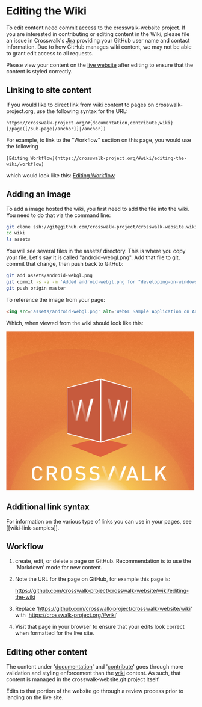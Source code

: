 # Editing the Wiki
To edit content need commit access to the crosswalk-website project. If you are interested in contributing or editing content in the Wiki, please file an issue in Crosswalk's [Jira](https://crosswalk-project.org/jira) providing your GitHub user name and contact information. Due to how
GitHub manages wiki content, we may not be able to grant edit access to all requests.

Please view your content on the [live website](https://crosswalk-project.org/#wiki/history) after editing to ensure that the content is styled correctly.

## Linking to site content
If you would like to direct link from wiki content to pages on crosswalk-project.org, use the following syntax for the URL:

```pre
https://crosswalk-project.org/#{documentation,contribute,wiki}[/page([/sub-page[/anchor]]|/anchor])
```

For example, to link to the "Workflow" section on this page, you would use the following

```pre
[Editing Workflow](https://crosswalk-project.org/#wiki/editing-the-wiki/workflow)
```
which would look like this: [Editing Workflow](https://crosswalk-project.org/#wiki/editing-the-wiki/workflow)

## Adding an image
To add a image hosted the wiki, you first need to add the file into the wiki. You need to do that via the command line:

```bash
git clone ssh://git@github.com/crosswalk-project/crosswalk-website.wiki.git wiki
cd wiki
ls assets
```
You will see several files in the assets/ directory. This is where you copy your file. Let's say it is called "android-webgl.png". Add that file to git, commit that change, then push back to GitHub:
```bash
git add assets/android-webgl.png
git commit -s -a -m 'Added android-webgl.png for "developing-on-windows" page'
git push origin master
```
To reference the image from your page:
```html
<img src='assets/android-webgl.png' alt='WebGL Sample Application on Android'>
```
Which, when viewed from the wiki should look like this:

<img src='assets/android-webgl.png' alt='WebGL Sample Application on Android'>

## Additional link syntax
For information on the various type of links you can use in your pages, see [[wiki-link-samples]].

## Workflow
1. create, edit, or delete a page on GitHub. Recommendation is to use the 'Markdown' mode for new content.
2. Note the URL for the page on GitHub, for example this page is:

   https://github.com/crosswalk-project/crosswalk-website/wiki/editing-the-wiki
3. Replace 'https://github.com/crosswalk-project/crosswalk-website/wiki' with 'https://crosswalk-project.org/#wiki'
4. Visit that page in your browser to ensure that your edits look correct when formatted for the live site.

## Editing other content
The content under '[documentation](https://crosswalk-project.org/#documentation)' and '[contribute](https://crosswalk-project.org/#contribute)' goes through more validation and styling enforcement than the [wiki](https://crosswalk-project.org/#wiki) content. As such, that content is managed in the crosswalk-website.git project itself. 

Edits to that portion of the website go through a review process prior to landing on the live site.